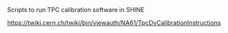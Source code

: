 Scripts to run TPC calibration software in SHINE

https://twiki.cern.ch/twiki/bin/viewauth/NA61/TpcDvCalibrationInstructions

